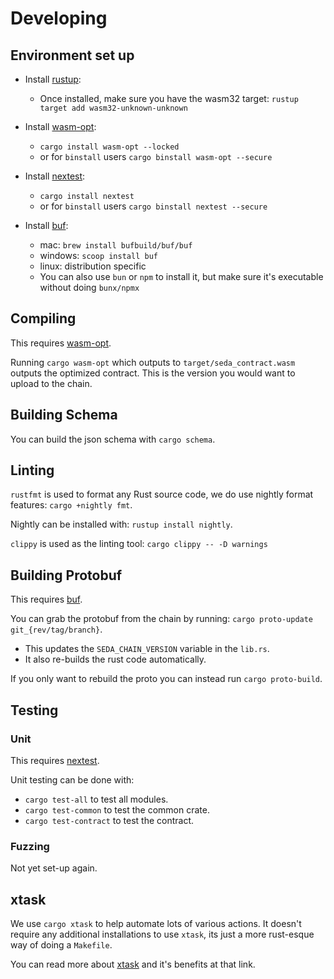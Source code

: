 # Developing

[1]: https://rustup.rs/
[2]: https://github.com/WebAssembly/binaryen
[3]: https://nexte.st/
[4]: https://buf.build/product/cli


## Environment set up

- Install [rustup][1]:
  - Once installed, make sure you have the wasm32 target: `rustup target add wasm32-unknown-unknown`

- Install [wasm-opt][2]:
  - `cargo install wasm-opt --locked`
  - or for `binstall` users `cargo binstall wasm-opt --secure`

- Install [nextest][3]:
  - `cargo install nextest`
  - or for `binstall` users `cargo binstall nextest --secure`

- Install [buf][4]:
  - mac: `brew install bufbuild/buf/buf`
  - windows: `scoop install buf`
  - linux: distribution specific
  - You can also use `bun` or `npm` to install it, but make sure it's executable without doing `bunx/npmx`

## Compiling

This requires [wasm-opt][2].

Running `cargo wasm-opt` which outputs to `target/seda_contract.wasm` outputs the optimized contract. This is the version you would want to upload to the chain.

## Building Schema

You can build the json schema with `cargo schema`.

## Linting

`rustfmt` is used to format any Rust source code, we do use nightly format features: `cargo +nightly fmt`.

Nightly can be installed with: `rustup install nightly`. 

`clippy` is used as the linting tool: `cargo clippy -- -D warnings`

## Building Protobuf

This requires [buf][4].

You can grab the protobuf from the chain by running: `cargo proto-update git_{rev/tag/branch}`.
 - This updates the `SEDA_CHAIN_VERSION` variable in  the `lib.rs`.
 - It also re-builds the rust code automatically.

If you only want to rebuild the proto you can instead run `cargo proto-build`.

## Testing

### Unit

This requires [nextest][3].

Unit testing can be done with:
- `cargo test-all` to test all modules.
- `cargo test-common` to test the common crate.
- `cargo test-contract` to test the contract.


### Fuzzing

Not yet set-up again.
<!-- 
To install fuzzing deps you can run:

```sh
make install-fuzz-deps
```

To list fuzz targets you can run:

```sh
make fuzz-list
```

> [!NOTE]
> The first time you do a `fuzz-run` command takes a very long time to build...
> This does cause the make command to timeout... not sure how to workaround that...

To run a fuzz target indefinitely:

```sh
FUZZ_TARGET=proxy-instantiate make fuzz-run
```

To run a fuzz target for a specifed amount of time:

```sh
TIME=1h FUZZ_TARGET=proxy-instantiate make fuzz-run-timeout
```

To re-run a found failing instance:

```sh
FUZZ_TARGET=proxy-instantiate ARTIFACT_PATH=./fuzz/artifacts/proxy-instantiate/crash-foo make fuzz-reproduce
```

To minify a found failing instance:

```sh
FUZZ_TARGET=proxy-instantiate ARTIFACT_PATH=./fuzz/artifacts/proxy-instantiate/crash-foo make fuzz-minify
```

When a failing instance is found the fuzzer will stop and tell you how to reproduce and mimize the test case:

Example output:

```bash
thread '<unnamed>' panicked at 'assertion failed: claimable_balance.amount > 0', fuzz_targets/fuzz_target_1.rs:130:13
note: run with `RUST_BACKTRACE=1` environment variable to display a backtrace
==6102== ERROR: libFuzzer: deadly signal
    #0 0x561f6ae3a431  (/home/azureuser/data/stellar/soroban-examples/fuzzing/fuzz/target/x86_64-unknown-linux-gnu/release/fuzz_target_1+0x1c80431) (BuildId: 6a95a932984a405ebab8171dddc9f812fdf16846)
    #1 0x561f6e3855b0  (/home/azureuser/data/stellar/soroban-examples/fuzzing/fuzz/target/x86_64-unknown-linux-gnu/release/fuzz_target_1+0x51cb5b0) (BuildId: 6a95a932984a405ebab8171dddc9f812fdf16846)
    #2 0x561f6e35c08a  (/home/azureuser/data/stellar/soroban-examples/fuzzing/fuzz/target/x86_64-unknown-linux-gnu/release/fuzz_target_1+0x51a208a) (BuildId: 6a95a932984a405ebab8171dddc9f812fdf16846)
    #3 0x7fce05f5e08f  (/lib/x86_64-linux-gnu/libc.so.6+0x4308f) (BuildId: 1878e6b475720c7c51969e69ab2d276fae6d1dee)
    #4 0x7fce05f5e00a  (/lib/x86_64-linux-gnu/libc.so.6+0x4300a) (BuildId: 1878e6b475720c7c51969e69ab2d276fae6d1dee)
    #5 0x7fce05f3d858  (/lib/x86_64-linux-gnu/libc.so.6+0x22858) (BuildId: 1878e6b475720c7c51969e69ab2d276fae6d1dee)
    ...
    #27 0x561f6e3847b9  (/home/azureuser/data/stellar/soroban-examples/fuzzing/fuzz/target/x86_64-unknown-linux-gnu/release/fuzz_target_1+0x51ca7b9) (BuildId: 6a95a932984a405ebab8171dddc9f812fdf16846)
    #28 0x561f6ad98346  (/home/azureuser/data/stellar/soroban-examples/fuzzing/fuzz/target/x86_64-unknown-linux-gnu/release/fuzz_target_1+0x1bde346) (BuildId: 6a95a932984a405ebab8171dddc9f812fdf16846)
    #29 0x7fce05f3f082  (/lib/x86_64-linux-gnu/libc.so.6+0x24082) (BuildId: 1878e6b475720c7c51969e69ab2d276fae6d1dee)
    #30 0x561f6ad9837d  (/home/azureuser/data/stellar/soroban-examples/fuzzing/fuzz/target/x86_64-unknown-linux-gnu/release/fuzz_target_1+0x1bde37d) (BuildId: 6a95a932984a405ebab8171dddc9f812fdf16846)

NOTE: libFuzzer has rudimentary signal handlers.
      Combine libFuzzer with AddressSanitizer or similar for better crash reports.
SUMMARY: libFuzzer: deadly signal
MS: 0 ; base unit: 0000000000000000000000000000000000000000
0x0,0x0,0x0,0x0,0x0,0x0,0x0,0x0,0x0,0x0,0x0,0x0,0x0,0x0,0x0,0x0,0x0,0x0,0x5d,0x0,0x0,0x0,0x0,0x0,0x0,0x0,0x0,0xff,0x5f,0x5f,0x52,0xff,
\000\000\000\000\000\000\000\000\000\000\000\000\000\000\000\000\000\000]\000\000\000\000\000\000\000\000\377__R\377
artifact_prefix='/home/azureuser/data/stellar/soroban-examples/fuzzing/fuzz/artifacts/fuzz_target_1/'; Test unit written to /home/azureuser/data/stellar/soroban-examples/fuzzing/fuzz/artifacts/fuzz_target_1/crash-04704b1542f61a21a4649e39023ec57ff502f627
Base64: AAAAAAAAAAAAAAAAAAAAAAAAXQAAAAAAAAAA/19fUv8=

────────────────────────────────────────────────────────────────────────────────

Failing input:

        fuzz/artifacts/fuzz_target_1/crash-04704b1542f61a21a4649e39023ec57ff502f627

Output of `std::fmt::Debug`:

        Input {
            deposit_amount: 0,
            claim_amount: -901525218878596739118967460911579136,
        }

Reproduce with:

        cargo fuzz run fuzz_target_1 fuzz/artifacts/fuzz_target_1/crash-04704b1542f61a21a4649e39023ec57ff502f627

Minimize test case with:

        cargo fuzz tmin fuzz_target_1 fuzz/artifacts/fuzz_target_1/crash-04704b1542f61a21a4649e39023ec57ff502f627

────────────────────────────────────────────────────────────────────────────────

Error: Fuzz target exited with exit status: 77
```

Just note the two following things:

1. To run cargo fuzz yourself currently on the this repo you must do `cargo +nightly-2024-01-21 fuzz ...`, or just run the commands above.
2. These failures are gitignored. The goal is to minimize and create a unit test. -->

## xtask

We use `cargo xtask` to help automate lots of various actions.
It doesn't require any additional installations to use `xtask`, its just a more rust-esque way of doing a `Makefile`.

You can read more about [xtask](https://github.com/matklad/cargo-xtask) and it's benefits at that link.